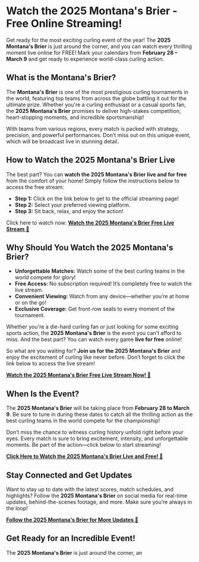 # Watch the 2025 Montana's Brier - Free Online Streaming!

Get ready for the most exciting curling event of the year! The **2025 Montana's Brier** is just around the corner, and you can watch every thrilling moment live online for FREE! Mark your calendars from **February 28 – March 9** and get ready to experience world-class curling action.

## What is the Montana's Brier?

The **Montana's Brier** is one of the most prestigious curling tournaments in the world, featuring top teams from across the globe battling it out for the ultimate prize. Whether you're a curling enthusiast or a casual sports fan, the **2025 Montana's Brier** promises to deliver high-stakes competition, heart-stopping moments, and incredible sportsmanship!

With teams from various regions, every match is packed with strategy, precision, and powerful performances. Don’t miss out on this unique event, which will be broadcast live in stunning detail.

## How to Watch the 2025 Montana's Brier Live

The best part? You can **watch the 2025 Montana's Brier live and for free** from the comfort of your home! Simply follow the instructions below to access the free stream:

- **Step 1:** Click on the link below to get to the official streaming page!
- **Step 2:** Select your preferred viewing platform.
- **Step 3:** Sit back, relax, and enjoy the action!

Click here to watch now: [**Watch the 2025 Montana's Brier Free Live Stream** 🎥](https://tinyurl.com/livestreamfreeo?st=2025montanasbrier&si=gh)

## Why Should You Watch the 2025 Montana's Brier?

- **Unforgettable Matches:** Watch some of the best curling teams in the world compete for glory!
- **Free Access:** No subscription required! It’s completely free to watch the live stream.
- **Convenient Viewing:** Watch from any device—whether you’re at home or on the go!
- **Exclusive Coverage:** Get front-row seats to every moment of the tournament.

Whether you're a die-hard curling fan or just looking for some exciting sports action, the **2025 Montana's Brier** is the event you can’t afford to miss. And the best part? You can watch every game **live for free** online!

So what are you waiting for? **Join us for the 2025 Montana's Brier** and enjoy the excitement of curling like never before. Don’t forget to click the link below to access the live stream!

[**Watch the 2025 Montana's Brier Free Live Stream Now! 🎉**](https://tinyurl.com/livestreamfreeo?st=2025montanasbrier&si=gh)

## When Is the Event?

The **2025 Montana's Brier** will be taking place from **February 28 to March 9**. Be sure to tune in during these dates to catch all the thrilling action as the best curling teams in the world compete for the championship!

Don’t miss the chance to witness curling history unfold right before your eyes. Every match is sure to bring excitement, intensity, and unforgettable moments. Be part of the action—click below to start streaming!

[**Click Here to Watch the 2025 Montana's Brier Live and Free! 🏅**](https://tinyurl.com/livestreamfreeo?st=2025montanasbrier&si=gh)

## Stay Connected and Get Updates

Want to stay up to date with the latest scores, match schedules, and highlights? Follow the **2025 Montana's Brier** on social media for real-time updates, behind-the-scenes footage, and more. Make sure you’re always in the loop!

[**Follow the 2025 Montana's Brier for More Updates 📲**](https://tinyurl.com/livestreamfreeo?st=2025montanasbrier&si=gh)

## Get Ready for an Incredible Event!

The **2025 Montana's Brier** is just around the corner, an
